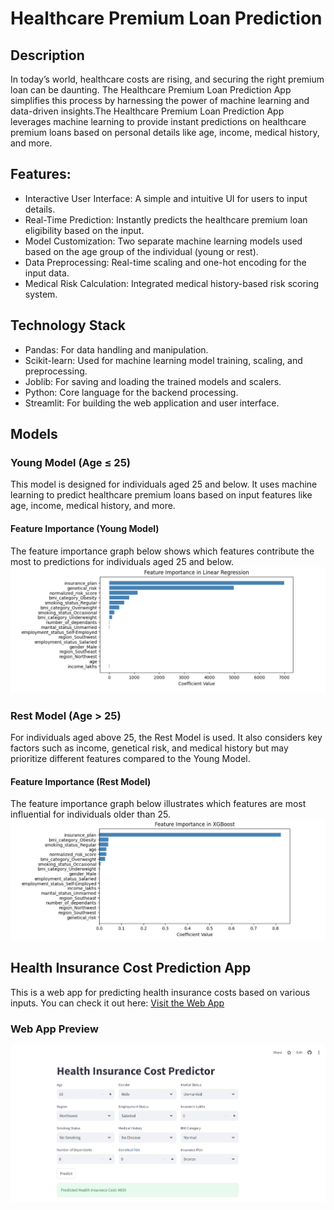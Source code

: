 # Healthcare Premium Loan Prediction

## Description
<p>In today’s world, healthcare costs are rising, and securing the right premium loan can be daunting. The Healthcare Premium Loan Prediction App simplifies this process by harnessing the power of machine learning and data-driven insights.The Healthcare Premium Loan Prediction App leverages machine learning to provide instant predictions on healthcare premium loans based on personal details like age, income, medical history, and more.</p>

## Features:
* Interactive User Interface: A simple and intuitive UI for users to input details.
* Real-Time Prediction: Instantly predicts the healthcare premium loan eligibility based on the input.
* Model Customization: Two separate machine learning models used based on the age group of the individual (young or rest).
* Data Preprocessing: Real-time scaling and one-hot encoding for the input data.
* Medical Risk Calculation: Integrated medical history-based risk scoring system.
  
## Technology Stack
* Pandas: For data handling and manipulation.
* Scikit-learn: Used for machine learning model training, scaling, and preprocessing.
* Joblib: For saving and loading the trained models and scalers.
* Python: Core language for the backend processing.
* Streamlit: For building the web application and user interface.

## Models
### Young Model (Age ≤ 25)
This model is designed for individuals aged 25 and below. It uses machine learning to predict healthcare premium loans based on input features like age, income, medical history, and more.
#### Feature Importance (Young Model)
The feature importance graph below shows which features contribute the most to predictions for individuals aged 25 and below.
![Feature Importance Young](assets/feature_importance_young.png)


### Rest Model (Age > 25)
For individuals aged above 25, the Rest Model is used. It also considers key factors such as income, genetical risk, and medical history but may prioritize different features compared to the Young Model.
#### Feature Importance (Rest Model)
The feature importance graph below illustrates which features are most influential for individuals older than 25.
![Feature Importance Rest](assets/feature_importance_rest.png)

## Health Insurance Cost Prediction App
This is a web app for predicting health insurance costs based on various inputs. You can check it out here:
[Visit the Web App](https://healthcare-insurance-cost-predictor.streamlit.app/)
### Web App Preview
![Health Insurance Cost Prediction Web App](assets/app.png)



